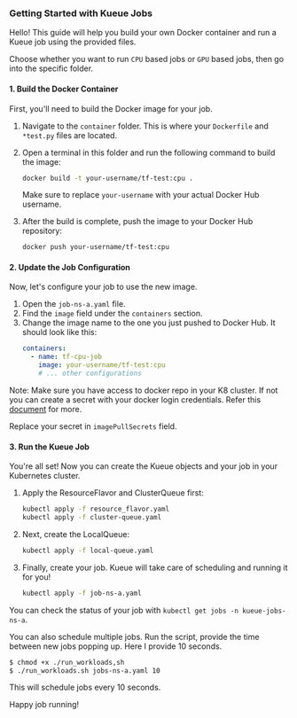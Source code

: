 ### Getting Started with Kueue Jobs

Hello\! This guide will help you build your own Docker container and run a Kueue job using the provided files.

Choose whether you want to run `CPU` based jobs or `GPU` based jobs, then go into the specific folder.

#### 1\. Build the Docker Container

First, you'll need to build the Docker image for your job.

1.  Navigate to the `container` folder. This is where your `Dockerfile` and `*test.py` files are located.

2.  Open a terminal in this folder and run the following command to build the image:

    ```sh
    docker build -t your-username/tf-test:cpu .
    ```

    Make sure to replace `your-username` with your actual Docker Hub username.

3.  After the build is complete, push the image to your Docker Hub repository:

    ```sh
    docker push your-username/tf-test:cpu
    ```

#### 2\. Update the Job Configuration

Now, let's configure your job to use the new image.

1.  Open the `job-ns-a.yaml` file.
2.  Find the `image` field under the `containers` section.
3.  Change the image name to the one you just pushed to Docker Hub. It should look like this:
    ```yaml
    containers:
      - name: tf-cpu-job
        image: your-username/tf-test:cpu
        # ... other configurations
    ```

Note: Make sure you have access to docker repo in your K8 cluster. If not you can create a secret with your docker login credentials. Refer this [document](https://kubernetes.io/docs/tasks/configure-pod-container/pull-image-private-registry/) for more.

Replace your secret in `imagePullSecrets` field.

#### 3\. Run the Kueue Job

You're all set\! Now you can create the Kueue objects and your job in your Kubernetes cluster.

1.  Apply the ResourceFlavor and ClusterQueue first:

    ```sh
    kubectl apply -f resource_flavor.yaml
    kubectl apply -f cluster-queue.yaml
    ```

2.  Next, create the LocalQueue:

    ```sh
    kubectl apply -f local-queue.yaml
    ```

3.  Finally, create your job. Kueue will take care of scheduling and running it for you\!

    ```sh
    kubectl apply -f job-ns-a.yaml
    ```

You can check the status of your job with `kubectl get jobs -n kueue-jobs-ns-a`.

You can also schedule multiple jobs. Run the script, provide the time between new jobs popping up. Here I provide 10 seconds.

```sh
$ chmod +x ./run_workloads,sh
$ ./run_workloads.sh jobs-ns-a.yaml 10
```

This will schedule jobs every 10 seconds.

Happy job running\!
